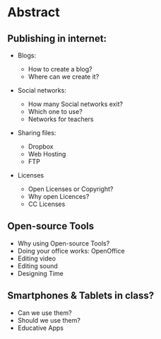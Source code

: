 # Abstract

## Publishing in internet:

* Blogs:
	* How to create a blog?
	* Where can we create it?

* Social networks:
	* How many Social networks exit?
	* Which one to use?
	* Networks for teachers

* Sharing files:
	* Dropbox
	* Web Hosting
	* FTP

* Licenses
	* Open Licenses or Copyright?
	* Why open Licences?
	* CC Licenses

## Open-source Tools


* Why using Open-source Tools?
* Doing your office works: OpenOffice
* Editing video
* Editing sound
* Designing Time

## Smartphones & Tablets in class?
* Can we use them?
* Should we use them?
* Educative Apps
